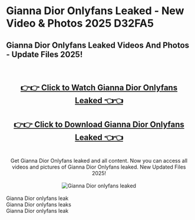 # Gianna Dior Onlyfans Leaked - New Video & Photos 2025 D32FA5

<h2>Gianna Dior Onlyfans Leaked Videos And Photos - Update Files 2025!</h2>
<br>
<div align="center">
<h2><a href="https://ulove.online/aps_259" rel="nofollow">👉👉 Click to Watch Gianna Dior Onlyfans Leaked 👈👈</a></h2>
<h2><a href="https://ulove.online/aps_259" rel="nofollow">👉👉 Click to Download Gianna Dior Onlyfans Leaked 👈👈</a></h2>
<br>
Get Gianna Dior Onlyfans leaked and all content. Now you can access all videos and pictures of Gianna Dior Onlyfans leaked. New Updated Files 2025!
<br>
<br>
<a href="https://ulove.online/aps_259" rel="nofollow" data-target="animated-image.originalLink"><img src="https://i.imgur.com/dJHk4Zq.gif)" alt="Gianna Dior onlyfans leaked" style="max-width: 100%; display: inline-block;" data-target="animated-image.originalImage"></a>
</div>
<br>
Gianna Dior onlyfans leak<br>
Gianna Dior onlyfans leaks<br>
Gianna Dior onlyfans leak
